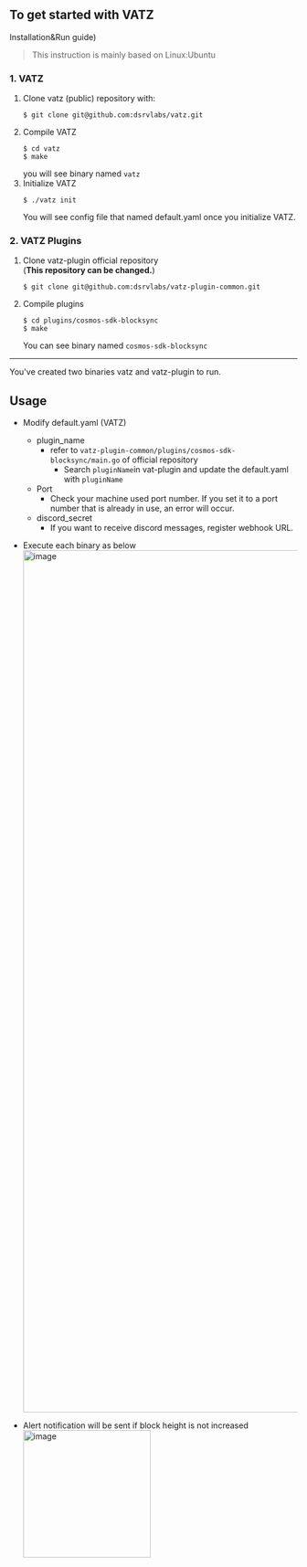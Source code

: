 ## To get started with VATZ 
Installation&Run guide)

> This instruction is mainly based on Linux:Ubuntu

### 1. VATZ 
1. Clone vatz (public) repository with:
    ```
    $ git clone git@github.com:dsrvlabs/vatz.git
    ```
2. Compile VATZ
    ```
    $ cd vatz
    $ make
    ```
    you will see binary named `vatz`
3. Initialize VATZ
    ```
    $ ./vatz init
    ```
    You will see config file that named default.yaml once you initialize VATZ.  

### 2. VATZ Plugins
1. Clone vatz-plugin official repository <br> (**This repository can be changed.**)
    ```
    $ git clone git@github.com:dsrvlabs/vatz-plugin-common.git
    ```
2. Compile plugins
    ```
    $ cd plugins/cosmos-sdk-blocksync
    $ make
    ```
   You can see binary named `cosmos-sdk-blocksync`

---

You've created two binaries vatz and vatz-plugin to run.  

## Usage
- Modify default.yaml (VATZ)
    - plugin_name
        - refer to `vatz-plugin-common/plugins/cosmos-sdk-blocksync/main.go` of official repository
            - Search `pluginName`in vat-plugin  and update the default.yaml with `pluginName`
    - Port
        - Check your machine used port number. If you set it to a port number that is already in use, an error will occur.
    - discord_secret
        - If you want to receive discord messages, register webhook URL.

- Execute each binary as below <br> <img width="1510" alt="image" src="https://user-images.githubusercontent.com/106724973/180962626-c4de859c-526d-4038-87b8-badebed44136.png">
- Alert notification will be sent if block height is not increased <br> <img width="223" alt="image" src="https://user-images.githubusercontent.com/106724973/180962941-4db55b66-ceb6-4cd4-bd53-96d21bdf5596.png">
